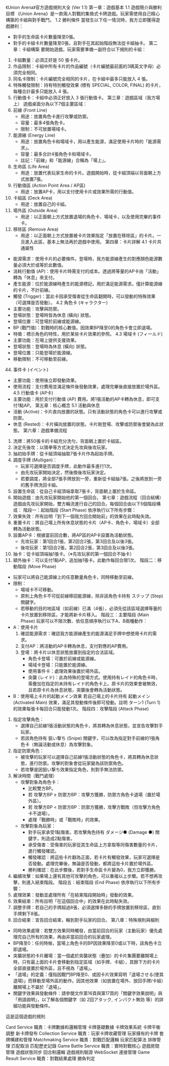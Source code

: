 《Union Arena》官方遊戲規則大全 (Ver 1.1)
第一章：遊戲基本
1.1 遊戲簡介與勝利目標
《Union Arena》是一款兩人對戰的集換式卡牌遊戲。玩家需使用自己精心構築的卡組與對手戰鬥。
1.2 勝利條件
當發生以下任一情況時，我方立即獲得遊戲勝利：
* 對手的生命區卡片數量降至0張。
* 對手的卡組卡片數量降至0張，且對手在其起始階段無法從卡組抽卡。
第二章：卡組構築
要開始遊戲，玩家需要準備一副符合以下規則的卡組：
1. 卡組數量：必須正好是 50 張卡片。
2. 作品限制：卡組中所有卡片的作品編號（卡片編號最前面的3碼英文字母）必須完全相同。
3. 同名卡限制：卡片編號完全相同的卡片，在卡組中最多只能放入 4 張。
4. 特殊觸發限制：持有特別觸發效果 (標有 SPECIAL, COLOR, FINAL) 的卡片，每種合計最多只能放入 4 張。
5. 行動值卡：卡組中必須正好放入 3 張行動值卡。
第三章：遊戲區域（我方場上）
遊戲桌面分為以下7個主要區域：
1. 前線 (Front Line)
   * 用途：放置角色卡進行攻擊或防禦。
   * 容量：最多4張角色卡。
   * 限制：不可放置場域卡。
2. 能源線 (Energy Line)
   * 用途：放置角色卡和場域卡，用以產生能源，滿足使用卡片時的「能源需求」。
   * 容量：最多合計4張角色卡和場域卡。
   * 註記：「前線」和「能源線」合稱為「場上」。
3. 生命區 (Life Area)
   * 用途：放置代表玩家生命的卡片。遊戲開始時，從卡組頂端以背面朝上方式放置7張。
4. 行動值區 (Action Point Area / AP區)
   * 用途：放置AP卡，用以支付使用卡片或效果所需的行動值。
5. 卡組區 (Deck Area)
   * 用途：放置自己的卡組。
6. 場外區 (Outside Area)
   * 用途：以正面朝上方式放置退場的角色卡、場域卡，以及使用完畢的事件卡。
7. 移除區 (Remove Area)
   * 用途：以正面朝上方式放置被卡片效果指定「放置在移除區」的卡片。一旦進入此區，基本上無法再於遊戲中使用。
第四章：卡片詳解
4.1 卡片共通屬性
* 能源需求：使用卡片的必要條件。登場時，我方能源線產生的對應顏色能源數量必須大於或等於此數值。
* 消耗行動值 (AP)：使用卡片時需支付的成本。透過將等量的AP卡由「活動」轉為「休息」來支付。
* 產生能源：位於能源線時產生的能源標記，用於滿足能源需求。僅計算能源線的卡片，不計前線。
* 觸發 (Trigger)：當此卡因承受傷害從生命區翻開時，可以發動的特殊效果（可選擇是否發動）。
4.2 角色卡 (キャラクター)
* 主要功能：攻擊與防禦。
* 登場狀態：登場時皆為休息 (橫向) 狀態。
* 登場位置：可登場於前線或能源線。
* BP (戰鬥值)：對戰時的核心數值。因效果BP降至0的角色卡會立即退場。
* 特徵：標示角色的特性，用於某些卡片效果的參照。
4.3 場域卡 (フィールド)
* 主要功能：在場上提供支援效果。
* 登場狀態：登場時為休息 (橫向) 狀態。
* 登場位置：只能登場於能源線。
* 移動限制：不可移動至前線。
44. 事件卡 (イベント)
* 主要功能：使用後立即發動效果。
* 使用流程：支付費用並滿足條件後發動效果，處理完畢後直接放置於場外區。
4.5 行動值卡 (AP卡)
* 主要功能：用於支付行動值 (AP) 費用。將1張活動的AP卡轉為休息，即可支付1點AP。
第五章：核心概念
5.1 活動與休息
* 活動 (Active)：卡片直向放置的狀態。只有活動狀態的角色卡可以進行攻擊或防禦。
* 休息 (Rested)：卡片橫向放置的狀態。卡片剛登場、攻擊或防禦後會變為此狀態。
第六章：遊戲準備流程
1. 洗牌：將50張卡的卡組充分洗勻，背面朝上置於卡組區。
2. 決定先後攻：以猜拳等方式決定先攻與後攻玩家。
3. 抽初始手牌：從卡組頂端抽取7張卡片作為起始手牌。
4. 調度手牌 (Mulligan)：
   * 玩家可選擇是否調度手牌，此動作最多進行1次。
   * 由先攻玩家開始決定，然後換後攻玩家決定。
   * 若要調度，將全部7張手牌放到一旁，重新從卡組抽7張。之後將放到一旁的舊手牌洗回卡組。
5. 設置生命區：從自己卡組頂端拿取7張卡，背面朝上置於生命區。
6. 開始遊戲：由先攻玩家開始他的第一個回合。
第七章：遊戲流程（回合結構）
遊戲由先攻玩家開始，雙方輪流進行自己的回合。每個回合由以下5個階段構成：
階段一：起始階段 (Start Phase)
依序執行以下所有步驟：
1. 效果失效：所有註明「到下一個我方回合開始前」的效果在此時點失效。
2. 重置卡片：將自己場上所有休息狀態的卡片（AP卡、角色卡、場域卡）全部轉為活動狀態。
3. 設置AP卡：根據當前回合數，將AP區的AP卡設置為活動狀態。
   * 先攻玩家：第1回合1張，第2回合2張，第3回合及以後3張。
   * 後攻玩家：第1回合2張，第2回合2張，第3回合及以後3張。
4. 抽卡：從卡組頂端抽1張卡。（※先攻玩家的第一個回合不抽卡）
5. 額外抽卡：可以支付1點AP，追加抽1張卡。此動作每回合限1次。
階段二：移動階段 (Move Phase)
* 玩家可以將自己能源線上的任意數量角色卡，同時移動至前線。
* 限制：
   * 場域卡不可移動。
   * 原則上角色卡不可從前線移回能源線，除非該角色卡持有 ステップ (Step) 關鍵字。
   * 若移動的目的地區域（如前線）已滿（4張），必須先從該區域選擇等量的卡片放置到移除區，才能將新卡片移入。
階段三：主要階段 (Main Phase)
玩家可以不限次數、依任意順序執行以下A、B兩種動作：
* A：使用卡片
   1. 確認能源需求：確認我方能源線產生的能源滿足手牌中想使用卡片的需求。
   2. 支付AP：將活動的AP卡轉為休息，支付對應的AP費用。
   3. 登場：將卡片以休息狀態放置到指定的合法區域。
      * 角色卡登場：可置於前線或能源線。
      * 場域卡登場：只能置於能源線。
      * 使用事件卡：處理效果後置於場外區。
      * 突襲 (レイド)：此為特殊的登場方式。使用持有レイド的角色卡時，需疊加在指定的未持有レイド的角色卡上。原卡片的效果會被無效，且若原卡片為休息狀態，突襲後會轉為活動狀態。
* B：使用場上卡片的起動メイン效果 若自己場上的卡片持有 起動メイン (Activated Main) 效果，滿足其發動條件後即可發動。註明 ターン1 (Turn 1) 的效果每張卡每回合只能發動1次。
階段四：攻擊階段 (Attack Phase)
1. 指定攻擊角色：
   * 選擇自己前線1張活動狀態的角色卡，將其轉為休息狀態，並宣告攻擊對手玩家。
   * 若該角色持有 狙い撃ち (Snipe) 關鍵字，可以改為指定對手前線的1張角色卡（無論活動或休息）為攻擊對象。
2. 指定防禦角色：
   * 被攻擊的玩家可以選擇自己前線1張活動狀態的角色卡，將其轉為休息狀態，進行防禦。攻擊的對象會從玩家變為該防禦角色。
   * 若攻擊是因狙い撃ち效果指定角色，則對手無法防禦。
3. 解決時間（戰鬥處理）
   * 攻擊對象為角色卡：
      * 比較雙方BP。
      * 若 攻擊方BP ≥ 防禦方BP：攻擊方獲勝，防禦方角色卡退場（置於場外區）。
      * 若 攻擊方BP < 防禦方BP：防禦方獲勝，攻擊方戰敗（但攻擊方角色卡不退場）。
      * 處理「戰勝時」或「戰敗時」的效果。
   * 攻擊對象為玩家：
      * 對手玩家承受1點傷害。若攻擊角色持有 ダメージ● (Damage ●) 關鍵字，則造成2點傷害。
      * 承受傷害：受傷害的玩家從其生命區上方拿取等同傷害數量的卡片，進行觸發確認。
      * 觸發確認：將這些卡片翻為正面，若卡片有觸發效果，玩家可選擇是否發動。處理完畢後，無論是否發動，都將這些卡片置於場外區。
      * 勝利確認：在此步驟後，若對手生命區卡片變為0，我方立即獲勝。
4. 繼續攻擊：如果場上還有其他可攻擊的角色，可以重複以上步驟。若不想再攻擊，則進入結束階段。
階段五：結束階段 (End Phase)
依序執行以下所有步驟：
1. 處理效果：發動並處理所有「在結束階段開始時」發動的效果。
2. 效果結束：所有註明「在這個回合中」的效果在此時點失效。
3. 調整手牌：若自己的手牌超過8張，必須選擇多餘的手牌放置到移除區，直到手牌剩下8張。
4. 回合結束：宣告回合結束，輪到對手玩家的回合。
第八章：特殊規則與細則
* 同時效果處理：若雙方效果同時觸發，由當前回合的玩家（主動玩家）優先處理完自己所有的效果，再由非當前回合的玩家處理。
* BP降至0：任何時候，當場上角色卡的BP因效果降至0或以下時，該角色卡立即退場。
* 突襲狀態的卡片離場：當一個處於突襲狀態（疊加）的卡片集團要離開場上時，只有最上面的卡片會移動到指定區域（如手牌、卡組），其餘下方的卡片全部直接置於場外區，且不視為「退場」。
* 「退場」的定義：僅指因戰鬥BP降至0、或因卡片效果寫明「退場させる(使其退場)」而移動至場外區的動作。因其他效果（如放置在場外、放回手牌/卡組）離開場上不屬於「退場」。
* 關鍵字效果與發動條件：請參閱文件第16頁與第17頁的「關鍵字效果說明」與「用語說明」，以了解各個關鍵字（如 2回アタック, インパクト無効 等）的詳細功能與發動條件。

這是這個遊戲的規則

Card Service 職責：卡牌數據和邏輯管理
卡牌基礎數據
卡牌效果系統
卡牌平衡調整
新卡牌發布
Collection Service 職責：玩家卡牌收藏管理
玩家擁有的卡牌
套牌構建和管理
Matchmaking Service 職責：對戰匹配邏輯
玩家匹配算法
排隊管理
匹配取消
匹配歷史記錄
Game Battle Service 職責：實時對戰核心
遊戲房間管理
遊戲狀態同步
回合制邏輯
遊戲規則驗證
WebSocket 連接管理
Game Result Service 職責：對戰結果處理
勝負判定